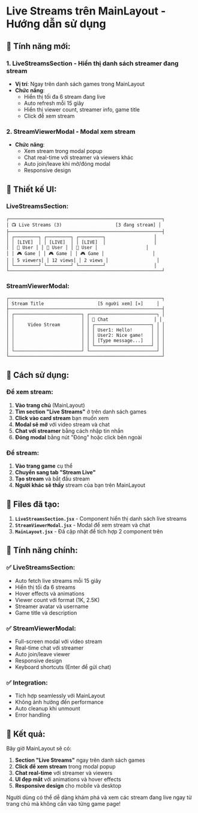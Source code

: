 # Live Streams trên MainLayout - Hướng dẫn sử dụng

## 🎯 **Tính năng mới:**

### 1. **LiveStreamsSection** - Hiển thị danh sách streamer đang stream
- **Vị trí**: Ngay trên danh sách games trong MainLayout
- **Chức năng**: 
  - Hiển thị tối đa 6 stream đang live
  - Auto refresh mỗi 15 giây
  - Hiển thị viewer count, streamer info, game title
  - Click để xem stream

### 2. **StreamViewerModal** - Modal xem stream
- **Chức năng**:
  - Xem stream trong modal popup
  - Chat real-time với streamer và viewers khác
  - Auto join/leave khi mở/đóng modal
  - Responsive design

## 🎨 **Thiết kế UI:**

### **LiveStreamsSection:**
```
┌─────────────────────────────────────────────────────────┐
│ 📺 Live Streams (3)                    [3 đang stream] │
├─────────────────────────────────────────────────────────┤
│ ┌─────────┐ ┌─────────┐ ┌─────────┐                  │
│ │ [LIVE]  │ │ [LIVE]  │ │ [LIVE]  │                  │
│ │ 👤 User │ │ 👤 User │ │ 👤 User │                  │
│ │ 🎮 Game │ │ 🎮 Game │ │ 🎮 Game │                  │
│ │ 5 viewers│ │ 12 views│ │ 2 views │                  │
│ └─────────┘ └─────────┘ └─────────┘                  │
└─────────────────────────────────────────────────────────┘
```

### **StreamViewerModal:**
```
┌─────────────────────────────────────────────────────────┐
│ Stream Title                    [5 người xem] [✕]     │
├─────────────────────────────────────────────────────────┤
│ ┌─────────────────────────┐ ┌─────────────────────────┐ │
│ │                         │ │ 💬 Chat                 │ │
│ │     Video Stream        │ │ ┌─────────────────────┐ │ │
│ │                         │ │ │ User1: Hello!       │ │ │
│ │                         │ │ │ User2: Nice game!   │ │ │
│ │                         │ │ │ [Type message...]   │ │ │
│ │                         │ │ └─────────────────────┘ │ │
│ └─────────────────────────┘ └─────────────────────────┘ │
└─────────────────────────────────────────────────────────┘
```

## 🔧 **Cách sử dụng:**

### **Để xem stream:**
1. **Vào trang chủ** (MainLayout)
2. **Tìm section "Live Streams"** ở trên danh sách games
3. **Click vào card stream** bạn muốn xem
4. **Modal sẽ mở** với video stream và chat
5. **Chat với streamer** bằng cách nhập tin nhắn
6. **Đóng modal** bằng nút "Đóng" hoặc click bên ngoài

### **Để stream:**
1. **Vào trang game** cụ thể
2. **Chuyển sang tab "Stream Live"**
3. **Tạo stream** và bắt đầu stream
4. **Người khác sẽ thấy** stream của bạn trên MainLayout

## 📁 **Files đã tạo:**

1. **`LiveStreamsSection.jsx`** - Component hiển thị danh sách live streams
2. **`StreamViewerModal.jsx`** - Modal để xem stream và chat
3. **`MainLayout.jsx`** - Đã cập nhật để tích hợp 2 component trên

## 🎯 **Tính năng chính:**

### ✅ **LiveStreamsSection:**
- Auto fetch live streams mỗi 15 giây
- Hiển thị tối đa 6 streams
- Hover effects và animations
- Viewer count với format (1K, 2.5K)
- Streamer avatar và username
- Game title và description

### ✅ **StreamViewerModal:**
- Full-screen modal với video stream
- Real-time chat với streamer
- Auto join/leave viewer
- Responsive design
- Keyboard shortcuts (Enter để gửi chat)

### ✅ **Integration:**
- Tích hợp seamlessly với MainLayout
- Không ảnh hưởng đến performance
- Auto cleanup khi unmount
- Error handling

## 🚀 **Kết quả:**

Bây giờ MainLayout sẽ có:
1. **Section "Live Streams"** ngay trên danh sách games
2. **Click để xem stream** trong modal popup
3. **Chat real-time** với streamer và viewers
4. **UI đẹp mắt** với animations và hover effects
5. **Responsive design** cho mobile và desktop

Người dùng có thể dễ dàng khám phá và xem các stream đang live ngay từ trang chủ mà không cần vào từng game page! 